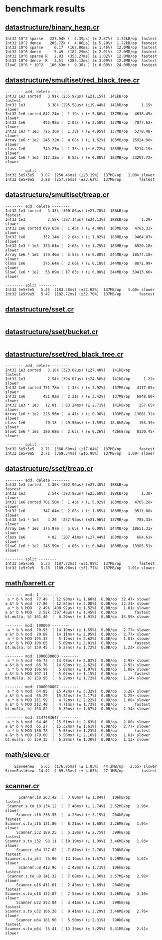 # benchmark results

## [datastructure/binary_heap.cr](https://github.com/yuruhi/crystal_lib/blob/master/benchmarks/datastructure/binary_heap.cr)

```
Int32 10^2 sparse   227.94k (  4.39µs) (± 2.87%)  1.72kB/op  fastest
Int32 10^2 dence    205.72k (  4.86µs) (± 5.20%)  1.72kB/op  fastest
Int32 10^6 sparse     6.17  (162.00ms) (± 1.46%)  12.0MB/op  fastest
Int32 10^6 dence      5.49  (182.29ms) (± 2.01%)  12.0MB/op  fastest
Int32 10^6 sparse R   2.83  (353.27ms) (± 1.02%)  12.0MB/op  fastest
Int32 10^6 dence  R   3.51  (285.12ms) (± 3.09%)  12.0MB/op  fastest
SlowC 10^6 * 10^2   106.63m (  9.38s ) (± 0.00%)  24.0MB/op  fastest
```

## [datastructure/smultiset/red_black_tree.cr](https://github.com/yuruhi/crystal_lib/blob/master/benchmarks/datastructure/smultiset/red_black_tree.cr)

```
-------- add, delete --------
Int32 1e3 sorted   3.91k (255.97µs) (±21.15%)  141kB/op           fastest
Int32 1e3          3.38k (295.58µs) (±19.44%)  141kB/op      1.15× slower
Int32 1e6 sorted 842.24m (  1.19s ) (± 5.86%)  137MB/op   4638.45× slower
Int32 1e6        495.92m (  2.02s ) (± 2.58%)  137MB/op   7877.63× slower
Int32 1e3 * 1e3  726.36m (  1.38s ) (± 4.95%)  137MB/op   5378.48× slower
Array 1e6 * 1e2  245.32m (  4.08s ) (± 1.62%)  183MB/op  15924.98× slower
class 1e6        749.25m (  1.33s ) (± 6.72%)  183MB/op   5214.19× slower
SlowC 1e6 * 1e2  117.33m (  8.52s ) (± 0.00%)  183MB/op  33297.72× slower

-------- split --------
Int32 5e5+5e5   3.87  (258.46ms) (±23.19%)  137MB/op   1.00× slower
Int32 1e5+9e5   3.88  (257.76ms) (±23.62%)  137MB/op        fastest
```

## [datastructure/smultiset/treap.cr](https://github.com/yuruhi/crystal_lib/blob/master/benchmarks/datastructure/smultiset/treap.cr)

```
-------- add, delete --------
Int32 1e3 sorted   3.33k (300.06µs) (±27.78%)  188kB/op           fastest
Int32 1e3          2.58k (387.14µs) (±24.13%)  188kB/op      1.29× slower
Int32 1e6 sorted 699.65m (  1.43s ) (± 4.40%)  183MB/op   4763.32× slower
Int32 1e6        352.14m (  2.84s ) (± 1.82%)  183MB/op   9464.07× slower
Int32 1e3 * 1e3  373.61m (  2.68s ) (± 1.75%)  183MB/op   8920.18× slower
Array 1e6 * 1e2  179.40m (  5.57s ) (± 0.00%)  244MB/op  18577.18× slower
class 1e6        375.64m (  2.66s ) (± 0.18%)  244MB/op   8871.99× slower
SlowC 1e6 * 1e2   56.09m ( 17.83s ) (± 0.00%)  244MB/op  59413.66× slower

-------- split --------
Int32 5e5+5e5   5.45  (183.38ms) (±32.02%)  137MB/op   1.00× slower
Int32 1e5+9e5   5.47  (182.72ms) (±32.70%)  137MB/op        fastest
```

## [datastructure/sset.cr](https://github.com/yuruhi/crystal_lib/blob/master/benchmarks/datastructure/sset.cr)

```

```

## [datastructure/sset/bucket.cr](https://github.com/yuruhi/crystal_lib/blob/master/benchmarks/datastructure/sset/bucket.cr)

```

```

## [datastructure/sset/red_black_tree.cr](https://github.com/yuruhi/crystal_lib/blob/master/benchmarks/datastructure/sset/red_black_tree.cr)

```
-------- add, delete --------
Int32 1e3 sorted   3.10k (323.09µs) (±27.48%)   141kB/op           fastest
Int32 1e3          2.54k (394.07µs) (±24.56%)   141kB/op      1.22× slower
Int32 1e6 sorted 751.78m (  1.33s ) (± 3.92%)   137MB/op   4117.05× slower
Int32 1e6        451.92m (  2.21s ) (± 3.42%)   137MB/op   6848.80× slower
Int32 1e3 * 1e3   12.01  ( 83.24ms) (± 2.71%)   141kB/op    257.65× slower
Array 1e6 * 1e2  226.56m (  4.41s ) (± 0.98%)   183MB/op  13661.32× slower
class 1e6         20.18  ( 49.56ms) (± 1.59%)  18.8kB/op    153.39× slower
SlowC 1e6 * 1e2  380.68m (  2.63s ) (± 0.26%)   426kB/op   8130.45× slower

-------- split --------
Int32 5e5+5e5   2.71  (368.60ms) (±17.04%)  137MB/op        fastest
Int32 1e5+9e5   2.71  (369.34ms) (±16.90%)  137MB/op   1.00× slower
```

## [datastructure/sset/treap.cr](https://github.com/yuruhi/crystal_lib/blob/master/benchmarks/datastructure/sset/treap.cr)

```
-------- add, delete --------
Int32 1e3 sorted   3.30k (302.96µs) (±27.40%)  188kB/op           fastest
Int32 1e3          2.54k (393.92µs) (±23.68%)  188kB/op      1.30× slower
Int32 1e6 sorted 701.50m (  1.43s ) (± 5.02%)  183MB/op   4705.28× slower
Int32 1e6        347.04m (  2.88s ) (± 1.65%)  183MB/op   9511.08× slower
Int32 1e3 * 1e3    4.20  (237.92ms) (±21.96%)  137MB/op    785.33× slower
Array 1e6 * 1e2  176.97m (  5.65s ) (± 0.00%)  244MB/op  18651.31× slower
class 1e6          4.82  (207.41ms) (±27.44%)  183MB/op    684.61× slower
SlowC 1e6 * 1e2  246.59m (  4.06s ) (± 0.04%)  183MB/op  13385.51× slower

-------- split --------
Int32 5e5+5e5   5.33  (187.72ms) (±31.98%)  137MB/op        fastest
Int32 1e5+9e5   5.26  (189.98ms) (±31.77%)  137MB/op   1.01× slower
```

## [math/barrett.cr](https://github.com/yuruhi/crystal_lib/blob/master/benchmarks/math/barrett.cr)

```
-------- mod: 1 --------
 a * b % mod  77.49  ( 12.90ms) (± 1.60%)  0.0B/op  32.47× slower
a &* b % mod  77.86  ( 12.84ms) (± 2.08%)  0.0B/op  32.31× slower
 a * b % MOD   2.49k (400.92µs) (± 1.52%)  0.0B/op   1.01× slower
a &* b % MOD   2.52k (397.48µs) (± 1.45%)  0.0B/op        fastest
bt.mul(a, b) 161.40  (  6.20ms) (± 1.91%)  0.0B/op  15.59× slower

-------- mod: 100000 --------
 a * b % mod  70.93  ( 14.10ms) (± 1.55%)  0.0B/op   2.77× slower
a &* b % mod  70.88  ( 14.11ms) (± 2.05%)  0.0B/op   2.77× slower
 a * b % MOD 195.32  (  5.12ms) (± 2.62%)  0.0B/op   1.01× slower
a &* b % MOD 196.65  (  5.09ms) (± 2.01%)  0.0B/op        fastest
bt.mul(a, b) 159.45  (  6.27ms) (± 1.72%)  0.0B/op   1.23× slower

-------- mod: 1000000000 --------
 a * b % mod  66.73  ( 14.98ms) (± 2.03%)  0.0B/op   2.95× slower
a &* b % mod  66.76  ( 14.98ms) (± 2.62%)  0.0B/op   2.95× slower
 a * b % MOD 196.99  (  5.08ms) (± 1.97%)  0.0B/op   1.00× slower
a &* b % MOD 197.11  (  5.07ms) (± 1.15%)  0.0B/op        fastest
bt.mul(a, b) 158.95  (  6.29ms) (± 1.72%)  0.0B/op   1.24× slower

-------- mod: 1000000007 --------
 a * b % mod  64.85  ( 15.42ms) (± 3.32%)  0.0B/op   3.28× slower
a &* b % mod  65.29  ( 15.32ms) (± 2.17%)  0.0B/op   3.25× slower
 a * b % MOD 211.99  (  4.72ms) (± 2.22%)  0.0B/op   1.00× slower
a &* b % MOD 212.40  (  4.71ms) (± 1.73%)  0.0B/op        fastest
bt.mul(a, b) 158.82  (  6.30ms) (± 1.67%)  0.0B/op   1.34× slower

-------- mod: 2147483647 --------
 a * b % mod  64.46  ( 15.51ms) (± 2.63%)  0.0B/op   2.80× slower
a &* b % mod  65.27  ( 15.32ms) (± 1.61%)  0.0B/op   2.77× slower
 a * b % MOD 180.78  (  5.53ms) (± 1.23%)  0.0B/op        fastest
a &* b % MOD 179.80  (  5.56ms) (± 2.10%)  0.0B/op   1.01× slower
bt.mul(a, b) 159.35  (  6.28ms) (± 1.30%)  0.0B/op   1.13× slower
```

## [math/sieve.cr](https://github.com/yuruhi/crystal_lib/blob/master/benchmarks/math/sieve.cr)

```
    Sieve#new   5.65  (176.95ms) (± 1.85%)  44.2MB/op   2.55× slower
SieveFast#new  14.42  ( 69.35ms) (± 4.03%)  27.1MB/op        fastest
```

## [scanner.cr](https://github.com/yuruhi/crystal_lib/blob/master/benchmarks/scanner.cr)

```
      Scanner.i8 263.42  (  3.80ms) (± 1.84%)   106kB/op        fastest
 Scanner.s.to_i8 134.12  (  7.46ms) (± 2.74%)  2.52MB/op   1.96× slower
     Scanner.i16 236.55  (  4.23ms) (± 3.15%)   204kB/op        fastest
Scanner.s.to_i16 121.86  (  8.21ms) (± 1.68%)  3.26MB/op   1.94× slower
     Scanner.i32 189.25  (  5.28ms) (± 2.75%)   399kB/op        fastest
Scanner.s.to_i32  98.11  ( 10.19ms) (± 1.99%)  3.46MB/op   1.93× slower
     Scanner.i64 127.02  (  7.87ms) (± 2.70%)   790kB/op        fastest
Scanner.s.to_i64  75.96  ( 13.16ms) (± 1.57%)  5.29MB/op   1.67× slower
      Scanner.u8 412.96  (  2.42ms) (± 1.71%)   106kB/op        fastest
 Scanner.s.to_u8 141.32  (  7.08ms) (± 2.30%)  2.57MB/op   2.92× slower
     Scanner.u16 411.61  (  2.43ms) (± 1.69%)   204kB/op        fastest
Scanner.s.to_u16 132.87  (  7.53ms) (± 1.93%)  3.26MB/op   3.10× slower
     Scanner.u32 293.04  (  3.41ms) (± 1.19%)   399kB/op        fastest
Scanner.s.to_u32 106.28  (  9.41ms) (± 2.29%)  3.46MB/op   2.76× slower
     Scanner.u64 181.90  (  5.50ms) (± 2.31%)   790kB/op        fastest
Scanner.s.to_u64  75.41  ( 13.26ms) (± 3.25%)  5.31MB/op   2.41× slower
```

